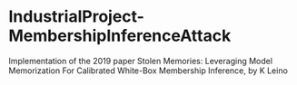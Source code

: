 # IndustrialProject-MembershipInferenceAttack

Implementation of the 2019 paper Stolen Memories: Leveraging Model Memorization For Calibrated White-Box Membership Inference, by K Leino

